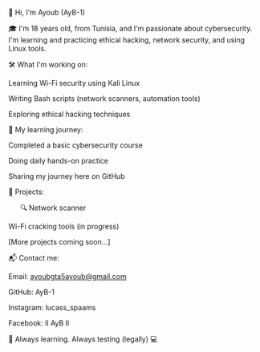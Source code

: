 👋 Hi, I'm Ayoub (AyB-1)

🎓 I'm 18 years old, from Tunisia, and I'm passionate about cybersecurity. I'm learning and practicing ethical hacking, network security, and using Linux tools.

🛠️ What I'm working on:

Learning Wi-Fi security using Kali Linux

Writing Bash scripts (network scanners, automation tools)

Exploring ethical hacking techniques

🌱 My learning journey:

Completed a basic cybersecurity course

Doing daily hands-on practice

Sharing my journey here on GitHub

📂 Projects:

      🔍 Network scanner

Wi-Fi cracking tools (in progress)

[More projects coming soon...]

📬 Contact me:

Email: ayoubgta5ayoub@gmail.com

GitHub: AyB-1

Instagram: lucass_spaams

Facebook: Il AyB Il

🧠 Always learning. Always testing (legally) 💻



<!--
**AyB-1/AyB-1** is a ✨ _special_ ✨ repository because its `README.md` (this file) appears on your GitHub profile.

Here are some ideas to get you started:

- 🔭 I’m currently working on ...
- 🌱 I’m currently learning ...
- 👯 I’m looking to collaborate on ...
- 🤔 I’m looking for help with ...
- 💬 Ask me about ...
- 📫 How to reach me: ...
- 😄 Pronouns: ...
- ⚡ Fun fact: ...
-->
